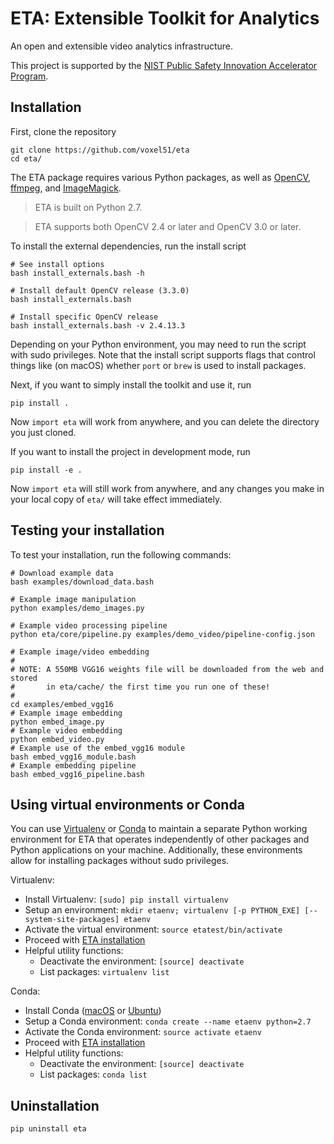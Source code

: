 # ETA: Extensible Toolkit for Analytics

An open and extensible video analytics infrastructure.

This project is supported by the [NIST Public Safety Innovation Accelerator
Program](https://www.nist.gov/news-events/news/2017/06/nist-awards-385-million-accelerate-public-safety-communications).


## Installation

First, clone the repository

```shell
git clone https://github.com/voxel51/eta
cd eta/
```

The ETA package requires various Python packages, as well as
[OpenCV](http://opencv.org),
[ffmpeg](https://www.ffmpeg.org), and
[ImageMagick](https://www.imagemagick.org/script/index.php).

> ETA is built on Python 2.7.

> ETA supports both OpenCV 2.4 or later and OpenCV 3.0 or later.

To install the external dependencies, run the install script

```shell
# See install options
bash install_externals.bash -h

# Install default OpenCV release (3.3.0)
bash install_externals.bash

# Install specific OpenCV release
bash install_externals.bash -v 2.4.13.3
```

Depending on your Python environment, you may need to run the script with
sudo privileges. Note that the install script supports flags that control
things like (on macOS) whether `port` or `brew` is used to install packages.

Next, if you want to simply install the toolkit and use it, run

```shell
pip install .
```

Now `import eta` will work from anywhere, and you can delete the directory you
just cloned.

If you want to install the project in development mode, run

```shell
pip install -e .
```

Now `import eta` will still work from anywhere, and any changes you make in
your local copy of `eta/` will take effect immediately.


## Testing your installation

To test your installation, run the following commands:

```shell
# Download example data
bash examples/download_data.bash

# Example image manipulation
python examples/demo_images.py

# Example video processing pipeline
python eta/core/pipeline.py examples/demo_video/pipeline-config.json

# Example image/video embedding
#
# NOTE: A 550MB VGG16 weights file will be downloaded from the web and stored
#       in eta/cache/ the first time you run one of these!
#
cd examples/embed_vgg16
# Example image embedding
python embed_image.py
# Example video embedding
python embed_video.py
# Example use of the embed_vgg16 module
bash embed_vgg16_module.bash
# Example embedding pipeline
bash embed_vgg16_pipeline.bash
```

## Using virtual environments or Conda

You can use [Virtualenv](https://virtualenv.pypa.io/en/stable) or [Conda](
https://conda.io/docs) to maintain a separate Python working environment
for ETA that operates independently of other packages and Python applications
on your machine. Additionally, these environments allow for installing packages
without sudo privileges.

Virtualenv:
* Install Virtualenv: `[sudo] pip install virtualenv`
* Setup an environment:
`mkdir etaenv; virtualenv [-p PYTHON_EXE] [--system-site-packages] etaenv`
* Activate the virtual environment: `source etatest/bin/activate`
* Proceed with [ETA installation](#installation)
* Helpful utility functions:
  * Deactivate the environment: `[source] deactivate`
  * List packages: `virtualenv list`

Conda:
* Install Conda ([macOS](https://conda.io/docs/user-guide/install/macos.html)
or [Ubuntu](https://conda.io/docs/user-guide/install/linux.html))
* Setup a Conda environment:
`conda create --name etaenv python=2.7`
* Activate the Conda environment: `source activate etaenv`
* Proceed with [ETA installation](#installation)
* Helpful utility functions:
  * Deactivate the environment: `[source] deactivate`
  * List packages: `conda list`


## Uninstallation

```shell
pip uninstall eta
```
